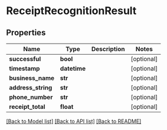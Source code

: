 # ReceiptRecognitionResult

## Properties
Name | Type | Description | Notes
------------ | ------------- | ------------- | -------------
**successful** | **bool** |  | [optional] 
**timestamp** | **datetime** |  | [optional] 
**business_name** | **str** |  | [optional] 
**address_string** | **str** |  | [optional] 
**phone_number** | **str** |  | [optional] 
**receipt_total** | **float** |  | [optional] 

[[Back to Model list]](../README.md#documentation-for-models) [[Back to API list]](../README.md#documentation-for-api-endpoints) [[Back to README]](../README.md)


